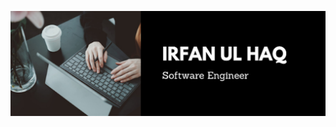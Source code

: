 ![I am software Engineer](https://github.com/Irfanulhaq1991/Irfanulhaq1991/blob/main/github_banner.png)







